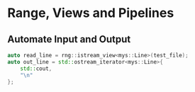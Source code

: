# Range, Views and Pipelines

## Automate Input and Output

```cxx
auto read_line = rng::istream_view<mys::Line>(test_file);
auto out_line = std::ostream_iterator<mys::Line>{
    std::cout,
    "\n"
};
```
